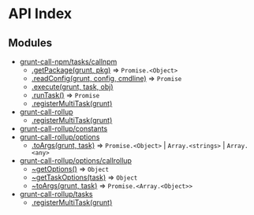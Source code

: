 # API Index #
## Modules

* [grunt-call-npm/tasks/callnpm](api.md/tasks/callrollup.md#module_grunt-call-npm/tasks/callnpm)
    * [.getPackage(grunt, pkg)](api.md/tasks/callrollup.md#module_grunt-call-npm/tasks/callnpm.getPackage) ⇒ <code>Promise.&lt;Object&gt;</code>
    * [.readConfig(grunt, config, cmdline)](api.md/tasks/callrollup.md#module_grunt-call-npm/tasks/callnpm.readConfig) ⇒ <code>Promise</code>
    * [.execute(grunt, task, obj)](api.md/tasks/callrollup.md#module_grunt-call-npm/tasks/callnpm.execute)
    * [.runTask()](api.md/tasks/callrollup.md#module_grunt-call-npm/tasks/callnpm.runTask) ⇒ <code>Promise</code>
    * [.registerMultiTask(grunt)](api.md/tasks/callrollup.md#module_grunt-call-npm/tasks/callnpm.registerMultiTask)
* [grunt-call-rollup](api.md/index.md#module_grunt-call-rollup)
    * [.registerMultiTask(grunt)](api.md/index.md#module_grunt-call-rollup.registerMultiTask)
* [grunt-call-rollup/constants](api.md/constants.md#module_grunt-call-rollup/constants)
* [grunt-call-rollup/options](api.md/options/index.md#module_grunt-call-rollup/options)
    * [.toArgs(grunt, task)](api.md/options/index.md#module_grunt-call-rollup/options.toArgs) ⇒ <code>Promise.&lt;Object&gt;</code> \| <code>Array.&lt;strings&gt;</code> \| <code>Array.&lt;any&gt;</code>
* [grunt-call-rollup/options/callrollup](api.md/options/callrollup.md#module_grunt-call-rollup/options/callrollup)
    * [~getOptions()](api.md/options/callrollup.md#module_grunt-call-rollup/options/callrollup..getOptions) ⇒ <code>Object</code>
    * [~getTaskOptions(task)](api.md/options/callrollup.md#module_grunt-call-rollup/options/callrollup..getTaskOptions) ⇒ <code>Object</code>
    * [~toArgs(grunt, task)](api.md/options/callrollup.md#module_grunt-call-rollup/options/callrollup..toArgs) ⇒ <code>Promise.&lt;Array.&lt;Object&gt;&gt;</code>
* [grunt-call-rollup/tasks](api.md/tasks/index.md#module_grunt-call-rollup/tasks)
    * [.registerMultiTask(grunt)](api.md/tasks/index.md#module_grunt-call-rollup/tasks.registerMultiTask)
